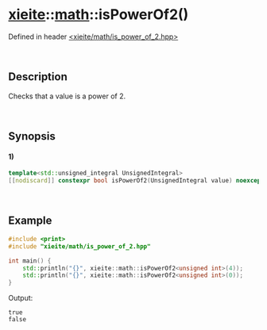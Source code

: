 # [xieite](../../xieite.md)\:\:[math](../../math.md)\:\:isPowerOf2\(\)
Defined in header [<xieite/math/is_power_of_2.hpp>](../../../include/xieite/math/is_power_of_2.hpp)

&nbsp;

## Description
Checks that a value is a power of 2.

&nbsp;

## Synopsis
#### 1)
```cpp
template<std::unsigned_integral UnsignedIntegral>
[[nodiscard]] constexpr bool isPowerOf2(UnsignedIntegral value) noexcept;
```

&nbsp;

## Example
```cpp
#include <print>
#include "xieite/math/is_power_of_2.hpp"

int main() {
    std::println("{}", xieite::math::isPowerOf2<unsigned int>(4));
    std::println("{}", xieite::math::isPowerOf2<unsigned int>(0));
}
```
Output:
```
true
false
```
